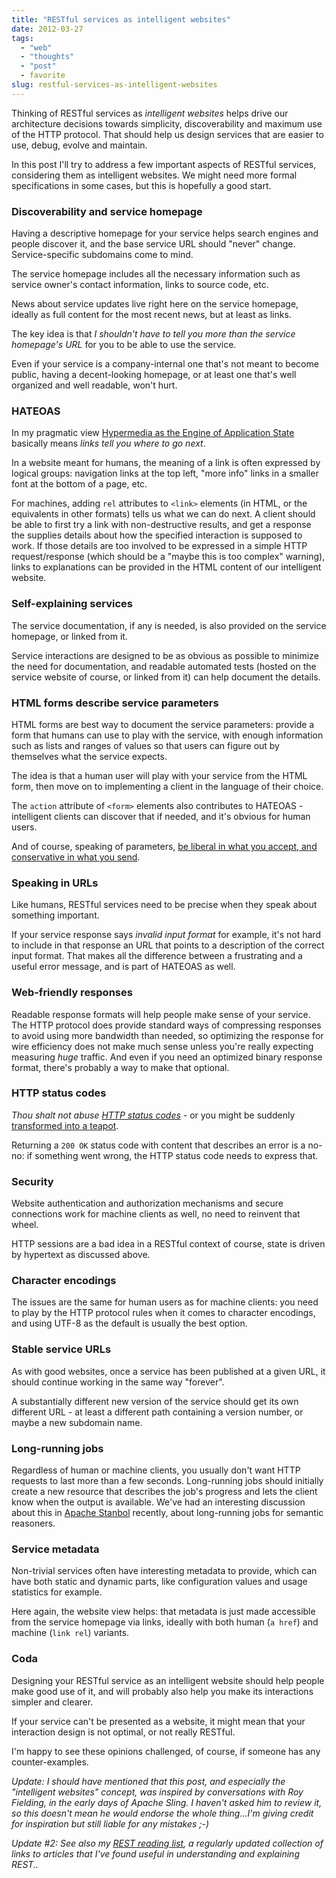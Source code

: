 ```yaml
---
title: "RESTful services as intelligent websites"
date: 2012-03-27
tags: 
  - "web"
  - "thoughts"
  - "post"
  - favorite  
slug: restful-services-as-intelligent-websites
---
```


Thinking of RESTful services as _intelligent websites_ helps drive our architecture decisions towards simplicity, discoverability and maximum use of the HTTP protocol. That should help us design services that are easier to use, debug, evolve and maintain.

In this post I'll try to address a few important aspects of RESTful services, considering them as intelligent websites. We might need more formal specifications in some cases, but this is hopefully a good start.

### Discoverability and service homepage

Having a descriptive homepage for your service helps search engines and people discover it, and the base service URL should "never" change. Service-specific subdomains come to mind.

The service homepage includes all the necessary information such as service owner's contact information, links to source code, etc.

News about service updates live right here on the service homepage, ideally as full content for the most recent news, but at least as links.

The key idea is that _I shouldn't have to tell you more than the service homepage's URL_ for you to be able to use the service.

Even if your service is a company-internal one that's not meant to become public, having a decent-looking homepage, or at least one that's well organized and well readable, won't hurt.

### HATEOAS

In my pragmatic view [Hypermedia as the Engine of Application State](http://en.wikipedia.org/wiki/HATEOAS) basically means _links tell you where to go next_.

In a website meant for humans, the meaning of a link is often expressed by logical groups: navigation links at the top left, "more info" links in a smaller font at the bottom of a page, etc.

For machines, adding `rel` attributes to `<link>` elements (in HTML, or the equivalents in other formats) tells us what we can do next. A client should be able to first try a link with non-destructive results, and get a response the supplies details about how the specified interaction is supposed to work. If those details are too involved to be expressed in a simple HTTP request/response (which should be a "maybe this is too complex" warning), links to explanations can be provided in the HTML content of our intelligent website.

### Self-explaining services

The service documentation, if any is needed, is also provided on the service homepage, or linked from it.

Service interactions are designed to be as obvious as possible to minimize the need for documentation, and readable automated tests (hosted on the service website of course, or linked from it) can help document the details.

### HTML forms describe service parameters

HTML forms are best way to document the service parameters: provide a form that humans can use to play with the service, with enough information such as lists and ranges of values so that users can figure out by themselves what the service expects.

The idea is that a human user will play with your service from the HTML form, then move on to implementing a client in the language of their choice.

The `action` attribute of `<form>` elements also contributes to HATEOAS - intelligent clients can discover that if needed, and it's obvious for human users.

And of course, speaking of parameters, [be liberal in what you accept, and conservative in what you send](http://en.wikipedia.org/wiki/Robustness_principle).

### Speaking in URLs

Like humans, RESTful services need to be precise when they speak about something important.

If your service response says _invalid input format_ for example, it's not hard to include in that response an URL that points to a description of the correct input format. That makes all the difference between a frustrating and a useful error message, and is part of HATEOAS as well.

### Web-friendly responses

Readable response formats will help people make sense of your service. The HTTP protocol does provide standard ways of compressing responses to avoid using more bandwidth than needed, so optimizing the response for wire efficiency does not make much sense unless you're really expecting measuring _huge_ traffic. And even if you need an optimized binary response format, there's probably a way to make that optional.

### HTTP status codes

_Thou shalt not abuse [HTTP status codes](http://www.w3.org/Protocols/rfc2616/rfc2616-sec10.html)_ - or you might be suddenly [transformed into a teapot](http://tools.ietf.org/html/rfc2324).

Returning a `200 OK` status code with content that describes an error is a no-no: if something went wrong, the HTTP status code needs to express that.

### Security

Website authentication and authorization mechanisms and secure connections work for machine clients as well, no need to reinvent that wheel.

HTTP sessions are a bad idea in a RESTful context of course, state is driven by hypertext as discussed above.

### Character encodings

The issues are the same for human users as for machine clients: you need to play by the HTTP protocol rules when it comes to character encodings, and using UTF-8 as the default is usually the best option.

### Stable service URLs

As with good websites, once a service has been published at a given URL, it should continue working in the same way "forever".

A substantially different new version of the service should get its own different URL - at least a different path containing a version number, or maybe a new subdomain name.

### Long-running jobs

Regardless of human or machine clients, you usually don't want HTTP requests to last more than a few seconds. Long-running jobs should initially create a new resource that describes the job's progress and lets the client know when the output is available. We've had an interesting discussion about this in [Apache Stanbol](http://markmail.org/message/rz5nvrijkif54xqw) recently, about long-running jobs for semantic reasoners.

### Service metadata

Non-trivial services often have interesting metadata to provide, which can have both static and dynamic parts, like configuration values and usage statistics for example.

Here again, the website view helps: that metadata is just made accessible from the service homepage via links, ideally with both human (`a href`) and machine (`link rel`) variants.

### Coda

Designing your RESTful service as an intelligent website should help people make good use of it, and will probably also help you make its interactions simpler and clearer.

If your service can't be presented as a website, it might mean that your interaction design is not optimal, or not really RESTful.

I'm happy to see these opinions challenged, of course, if someone has any counter-examples.

_Update: I should have mentioned that this post, and especially the "intelligent websites" concept, was inspired by conversations with Roy Fielding, in the early days of Apache Sling. I haven't asked him to review it, so this doesn't mean he would endorse the whole thing...I'm giving credit for inspiration but still liable for any mistakes ;-)_

_Update #2: See also my [REST reading list](http://delicious.com/bdelacretaz/rest+readinglist), a regularly updated collection of links to articles that I've found useful in understanding and explaining REST.._
